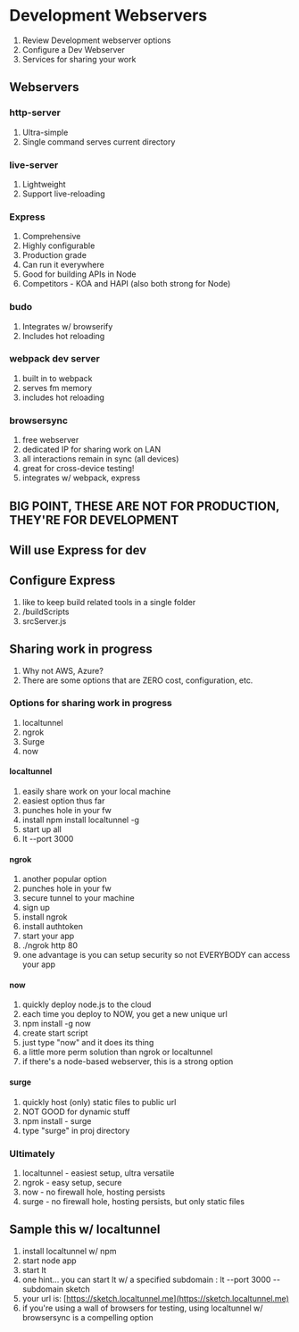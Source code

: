 # Development Webservers

1. Review Development webserver options
1. Configure a Dev Webserver
1. Services for sharing your work

## Webservers

### http-server

1. Ultra-simple
1. Single command serves current directory

### live-server

1. Lightweight
1. Support live-reloading

### Express

1. Comprehensive
1. Highly configurable
1. Production grade
1. Can run it everywhere
1. Good for building APIs in Node
1. Competitors - KOA and HAPI (also both strong for Node)

### budo

1. Integrates w/ browserify
1. Includes hot reloading

### webpack dev server

1. built in to webpack
1. serves fm memory
1. includes hot reloading

### browsersync

1. free webserver
1. dedicated IP for sharing work on LAN
1. all interactions remain in sync (all devices)
1. great for cross-device testing!
1. integrates w/ webpack, express

## BIG POINT, THESE ARE NOT FOR PRODUCTION, THEY'RE FOR DEVELOPMENT

## Will use Express for dev

## Configure Express

1. like to keep build related tools in a single folder
1. /buildScripts
1. srcServer.js

## Sharing work in progress

1. Why not AWS, Azure?
1. There are some options that are ZERO cost, configuration, etc.

### Options for sharing work in progress

1. localtunnel
1. ngrok
1. Surge
1. now

#### localtunnel

1. easily share work on your local machine
1. easiest option thus far
1. punches hole in your fw
1. install npm install localtunnel -g
1. start up all
1. lt --port 3000

#### ngrok

1. another popular option
1. punches hole in your fw
1. secure tunnel to your machine
1. sign up
1. install ngrok
1. install authtoken
1. start your app
1. ./ngrok http 80
1. one advantage is you can setup security so not EVERYBODY can access your app

#### now

1. quickly deploy node.js to the cloud
1. each time you deploy to NOW, you get a new unique url
1. npm install -g now
1. create start script
1. just type "now" and it does its thing
1. a little more perm solution than ngrok or localtunnel
1. if there's a node-based webserver, this is a strong option

#### surge

1. quickly host (only) static files to public url
1. NOT GOOD for dynamic stuff
1. npm install - surge
1. type "surge" in proj directory

### Ultimately

1. localtunnel - easiest setup, ultra versatile
1. ngrok - easy setup, secure
1. now - no firewall hole, hosting persists
1. surge - no firewall hole, hosting persists, but only static files

## Sample this w/ localtunnel

1. install localtunnel w/ npm
1. start node app
1. start lt
1. one hint... you can start lt w/ a specified subdomain : lt --port 3000 --subdomain sketch
1. your url is: [https://sketch.localtunnel.me](https://sketch.localtunnel.me)
1. if you're using a wall of browsers for testing, using localtunnel w/ browsersync is a compelling option